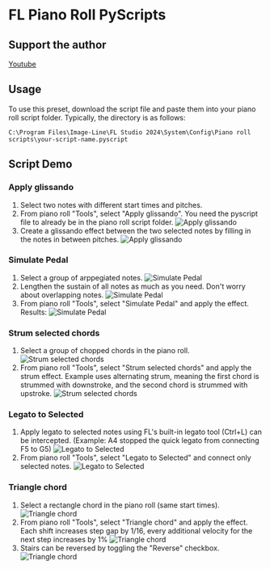 # FL Piano Roll PyScripts

## Support the author
[Youtube](https://www.youtube.com/@justneldivad)

## Usage
To use this preset, download the script file and paste them into your piano roll script folder. Typically, the directory is as follows: 

```
C:\Program Files\Image-Line\FL Studio 2024\System\Config\Piano roll scripts\your-script-name.pyscript
```

## Script Demo
### Apply glissando
1. Select two notes with different start times and pitches.
2. From piano roll "Tools", select "Apply glissando". You need the pyscript file to already be in the piano roll script folder.
![Apply glissando](assets/images/apply-gliss-1.JPG)
3. Create a glissando effect between the two selected notes by filling in the notes in between pitches.
![Apply glissando](assets/images/apply-gliss-2.JPG)

### Simulate Pedal
1. Select a group of arppegiated notes.
![Simulate Pedal](assets/images/simulate-pedal-1.JPG)
2. Lengthen the sustain of all notes as much as you need. Don't worry about overlapping notes.
![Simulate Pedal](assets/images/simulate-pedal-2.JPG)
3. From piano roll "Tools", select "Simulate Pedal" and apply the effect. Results: 
![Simulate Pedal](assets/images/simulate-pedal-3.JPG)

### Strum selected chords
1. Select a group of chopped chords in the piano roll.
![Strum selected chords](assets/images/strum-selected-1.JPG)
2. From piano roll "Tools", select "Strum selected chords" and apply the strum effect. Example uses alternating strum, meaning the first chord is strummed with downstroke, and the second chord is strummed with upstroke.
![Strum selected chords](assets/images/strum-selected-2.JPG)

### Legato to Selected
1. Apply legato to selected notes using FL's built-in legato tool (Ctrl+L) can be intercepted. (Example: A4 stopped the quick legato from connecting F5 to G5)
![Legato to Selected](assets/images/legato-selected-1.JPG)
2. From piano roll "Tools", select "Legato to Selected" and connect only selected notes.
![Legato to Selected](assets/images/legato-selected-2.JPG)

### Triangle chord 
1. Select a rectangle chord in the piano roll (same start times).
![Triangle chord](assets/images/triangle-1.JPG)
2. From piano roll "Tools", select "Triangle chord" and apply the effect. Each shift increases step gap by 1/16, every additional velocity for the next step increases by 1%
![Triangle chord](assets/images/triangle-2.JPG)
3. Stairs can be reversed by toggling the "Reverse" checkbox.
![Triangle chord](assets/images/triangle-3.JPG)